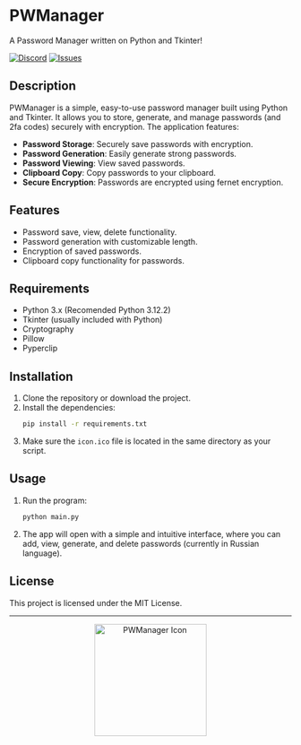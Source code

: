 # PWManager
A Password Manager written on Python and Tkinter!


[![Discord](https://img.shields.io/badge/Discord-join%20server-blue)](https://discord.gg/eWKqT4tV6w)
[![Issues](https://img.shields.io/badge/Bug-report-red)](https://github.com/PWManager/PWManager/issues)

## Description
PWManager is a simple, easy-to-use password manager built using Python and Tkinter. It allows you to store, generate, and manage passwords (and 2fa codes) securely with encryption. The application features:

- **Password Storage**: Securely save passwords with encryption.
- **Password Generation**: Easily generate strong passwords.
- **Password Viewing**: View saved passwords.
- **Clipboard Copy**: Copy passwords to your clipboard.
- **Secure Encryption**: Passwords are encrypted using fernet encryption.

## Features
- Password save, view, delete functionality.
- Password generation with customizable length.
- Encryption of saved passwords.
- Clipboard copy functionality for passwords.
  
## Requirements
- Python 3.x (Recomended Python 3.12.2)
- Tkinter (usually included with Python)
- Cryptography
- Pillow
- Pyperclip

## Installation
1. Clone the repository or download the project.
2. Install the dependencies:
    ```bash
    pip install -r requirements.txt
    ```
3. Make sure the `icon.ico` file is located in the same directory as your script.

## Usage
1. Run the program:
    ```bash
    python main.py
    ```
2. The app will open with a simple and intuitive interface, where you can add, view, generate, and delete passwords (currently in Russian language).

## License
This project is licensed under the MIT License.

---

<p align="center">
    <img src="icon.ico" alt="PWManager Icon" width="200" height="200"/>
</p>
